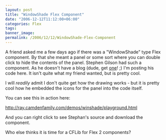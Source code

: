 ```yaml
---
layout: post
title: "WindowShade Flex Component"
date: "2006-12-12T11:12:00+06:00"
categories: Flex 
tags: 
banner_image: 
permalink: /2006/12/12/WindowShade-Flex-Component
---
```


A friend asked me a few days ago if there was a "WindowShade" type Flex component. By that she meant a panel or some sort where you can double click to hide the contents of the panel. Stephen Gilson had such a component. As he doesn't have a blog (dude, get <a href="http://www.blogcfc.com">one</a>! ;) I'm posting his code here. It isn't quite what my friend wanted, but is pretty cool.

I will <i>readily</i> admit I don't quite get how the drawing works - but it is pretty cool how he embedded the icons for the panel into the code itself. 

You can see this in action here:

<a href="http://ray.camdenfamily.com/demos/winshade/playground.html">http://ray.camdenfamily.com/demos/winshade/playground.html</a>

And you can right click to see Stephan's source and download the component. 

Who else thinks it is time for a CFLib for Flex 2 components?